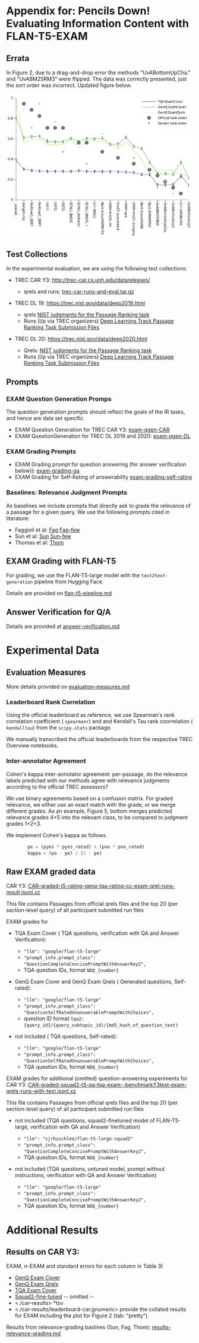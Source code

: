 # Appendix for: Pencils Down! Evaluating Information Content with FLAN-T5-EXAM


## Errata

In Figure 2, due to a drag-and-drop error the methods "UvABottomUpCha." and "UvABM25RM3" were flipped. The data was correctly presented, just the sort order was incorrect. Updated figure below.

![Figure 2: Comparing TREC CAR Y3 leaderboards.](car-y3-leaderboard.png)

## Test Collections

In the experimental evaluation, we are using the following test collections:

* TREC CAR Y3:   <http://trec-car.cs.unh.edu/datareleases/>
  *  qrels and runs: [trec-car-runs-and-eval.tar.gz](http://trec-car.cs.unh.edu/results-Y3/trec-car-y3-runs-and-eval.tar.gz)

* TREC DL 19:   <https://trec.nist.gov/data/deep2019.html>
   * qrels [NIST judgments for the Passage Ranking task](https://trec.nist.gov/data/deep/2019qrels-pass.txt)
   * Runs  (l/p  via TREC organizers) [Deep Learning Track Passage Ranking Task Submission Files](https://trec.nist.gov/results/trec28/deep.passages.input.html)

* TREC DL 20:   <https://trec.nist.gov/data/deep2020.html> 
   * Qrels: [NIST judgments for the Passage Ranking task](https://trec.nist.gov/data/deep/2020qrels-pass.txt)
   * Runs  (l/p  via TREC organizers) [Deep Learning Track Passage Ranking Task Submission Files](https://trec.nist.gov/results/trec29/deep.passages.input.html)


## Prompts

### EXAM Question Generation Promps

The question generation prompts should reflect the goals of the IR tasks, and hence are data set specific.

* EXAM Question Generation for TREC CAR Y3:   [exam-qgen-CAR](prompts/exam-qgen-CAR)
* EXAM QuestionGeneration for TREC DL 2019 and 2020:   [exam-qgen-DL](prompts/exam-qgen-DL)


### EXAM Grading Prompts


* EXAM Grading prompt for question answering (for answer verification below)):     [exam-grading-qa](prompts/exam-grading-qa)
* EXAM Grading for Self-Rating of answerability     [exam-grading-self-rating](prompts/exam-grading-self-rating)




### Baselines: Relevance Judgment Prompts
As baselines we include prompts that directly ask to grade the relevance of a passage for a given query. We use the following prompts cited in literature:

* Faggioli et al: [Fag](prompts/Fag)   [Fag-few](prompts/Fag-few)
* Sun et al: [Sun](prompts/Sun)   [Sun-few](prompts/Sun-few)
* Thomas et al: [Thom](prompts/Thom) 




## EXAM Grading with FLAN-T5

For grading, we use the FLAN-T5-large model with the `text2text-generation` pipeline from Hugging Face.

Details are provided on [flan-t5-pipeline.md](flan-t5-pipeline.md)

## Answer Verification for Q/A

Details are provided at [answer-verification.md](answer-verification.md)


# Experimental Data




## Evaluation Measures

More details provided on [evaluation-measures.md](evaluation-measures.md)

### Leaderboard Rank Correlation

Using the official leaderboard as  reference, we use  Spearman's rank correlation coefficient ( `spearmanr`)  and and Kendall's Tau rank coorrelation ( `kendalltau`) from the   `scipy.stats` package.

We manually transcribed the official leaderboards from the respective TREC Overview notebooks.


### Inter-annotator Agreement
Cohen's kappa inter-annotator agreement: per-passage, do the relevance labels predicted with our methods agree with relevance judgments according to the official TREC assessors?

We use binary agreements based on a confusion matrix. For graded relevance, we either use an exact match with the grade, or we merge different grades. As an example, Figure 5, bottom merges predicted relevance grades 4+5 into the relevant class, to be compared to judgment grades 1+2+3. 

We implement Cohen's kappa as follows.

```python
        pe = (pyes * pyes_rated) + (pno * pno_rated)
        kappa = (po - pe) / (1 - pe)
```


## Raw EXAM graded data

 CAR Y3:  [CAR-graded-t5-rating-genq-tqa-rating-cc-exam-qrel-runs-result.jsonl.xz](EXAM-graded-data/CAR-graded-t5-rating-genq-tqa-rating-cc-exam-qrel-runs-result.jsonl.xz) 
 
 This file contains  Passages from official qrels files and the top 20 (per section-level query) of all participant submitted run files


 EXAM grades for 
 
*  TQA Exam Cover ( TQA questions, verification with QA and Answer Verification): 
   * `"llm": "google/flan-t5-large"`
   * `"prompt_info.prompt_class": "QuestionCompleteConcisePromptWithAnswerKey2",`
   * TQA question IDs,  format `NDQ_{number}` 


*  GenQ Exam Cover and GenQ Exam Qrels  ( Generated questions, Self-rated): 
   * `"llm": "google/flan-t5-large"`
   * `"prompt_info.prompt_class": "QuestionSelfRatedUnanswerablePromptWithChoices",`
   * question ID format `tqa2:{query_id}/{query_subtopic_id)/{md5_hash_of_question_text)`


*  not included ( TQA questions, Self-rated): 
   * `"llm": "google/flan-t5-large"`
   * `"prompt_info.prompt_class": "QuestionSelfRatedUnanswerablePromptWithChoices",`
   * TQA question IDs,  format `NDQ_{number}` 




EXAM grades for additional (omitted) question-answering  experiments for CAR Y3: [CAR-graded-squad2-t5-qa-tqa-exam--benchmarkY3test-exam-qrels-runs-with-text.jsonl.xz](EXAM-graded-data/CAR-graded-squad2-t5-qa-tqa-exam--benchmarkY3test-exam-qrels-runs-with-text.jsonl.xz) 
 
 This file contains  Passages from official qrels files and the top 20 (per section-level query) of all participant submitted run files


 * not included (TQA questions, squad2-finetuned model of FLAN-T5-large, verification with QA and Answer Verification)
   * `"llm": "sjrhuschlee/flan-t5-large-squad2"`
   * `"prompt_info.prompt_class": "QuestionCompleteConcisePromptWithAnswerKey2",`
   * TQA question IDs,  format `NDQ_{number}` 
   
   
 * not included (TQA questions, untuned model, prompt without instructions, verification with QA and Answer Verification)
   * `"llm": "google/flan-t5-large"`
   * `"prompt_info.prompt_class": "QuestionCompleteConcisePromptWithAnswerKey2",`
   * TQA question IDs,  format `NDQ_{number}` 
   
   


# Additional Results

## Results on CAR Y3: 

 EXAM, n-EXAM and standard errors for each column in Table 3) 

   *  [GenQ Exam Cover](car-results/leaderboard-car-genq-self-rating-4.md) 
   *  [GenQ Exam Qrels](car-results//qrel-leaderboard-car-genq-self-rating.md)
   *  [TQA Exam Cover](car-results/leaderboard-car-tqa-cc-verified.md) 
   * [Squad2-fine-tuned](car-results/leaderboard-car-tqa-squad2-verified.md)    -- omitted -- 
   *  <./car-results> \*tsv 
   * <./car-results/leaderboard-car.gnumeric> provide the collated results for EXAM including the plot for Figure 2 (tab: "pretty").

Results from relevance-grading baslines (Sun, Fag, Thom):  [results-relevance-grading.md](results-relevance-grading.md)


